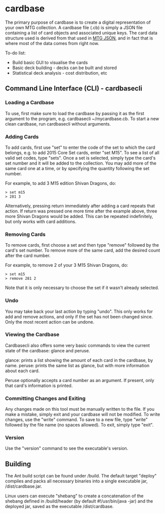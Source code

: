 # cardbase

The primary purpose of cardbase is to create a digital representation of your own MTG collection. A cardbase file (.cb) is simply a JSON file containing a list of card objects and associated unique keys. The card data structure used is derived from that used in [MTG JSON](http://mtgjson.com/), and in fact that is where most of the data comes from right now.

To-do list:
* Build basic GUI to visualise the cards
* Basic deck building - decks can be built and stored
* Statistical deck analysis - cost distribution, etc


## Command Line Interface (CLI) - cardbasecli

### Loading a Cardbase

To use, first make sure to load the cardbase by passing it as the first argument to the program, e.g. cardbasecli ~/mycardbase.cb. To start a new clean cardbase, run cardbasecli without arguments.


### Adding Cards

To add cards, first use "set" to enter the code of the set to which the card belongs, e.g. to add 2015 Core Set cards, enter "set M15". To see a list of all valid set codes, type "sets".
Once a set is selected, simply type the card's set number and it will be added to the collection. You may add more of the same card one at a time, or by specifying the quantity following the set number.

For example, to add 3 M15 edition Shivan Dragons, do:

    > set m15
    > 281 3

Alternatively, pressing return immediately after adding a card repeats that action. If return was pressed one more time after the example above, three more Shivan Dragons would be added. This can be repeated indefinitely, but only works with card additions.


### Removing Cards

To remove cards, first choose a set and then type "remove" followed by the card's set number. To remove more of the same card, add the desired count after the card number.

For example, to remove 2 of your 3 M15 Shivan Dragons, do:

    > set m15
    > remove 281 2

Note that it is only necessary to choose the set if it wasn't already selected.


### Undo

You may take back your last action by typing "undo". This only works for add and remove actions, and only if the set has not been changed since. Only the most recent action can be undone.


### Viewing the Cardbase

Cardbasecli also offers some very basic commands to view the current state of the cardbase: glance and peruse.

glance: prints a list showing the amount of each card in the cardbase, by name.
peruse: prints the same list as glance, but with more information about each card.

Peruse optionally accepts a card number as an argument. If present, only that card's information is printed.
 

### Committing Changes and Exiting

Any changes made on this tool must be manually written to the file. If you make a mistake, simply exit and your cardbase will not be modified. To write changes, use the "write" command. To save to a new file, type "write" followed by the file name (no spaces allowed). To exit, simply type "exit".

### Version

Use the "version" command to see the executable's version.

## Building

The Ant build script can be found under /build. The default target "deploy" compiles and packs all necessary binaries into a single executable jar, /dist/cardbase.jar. 

Linux users can execute "shebang" to create a concatenation of the shebang defined in /build/header (by default #!/usr/bin/java -jar) and the deployed jar, saved as the executable /dist/cardbase. 
